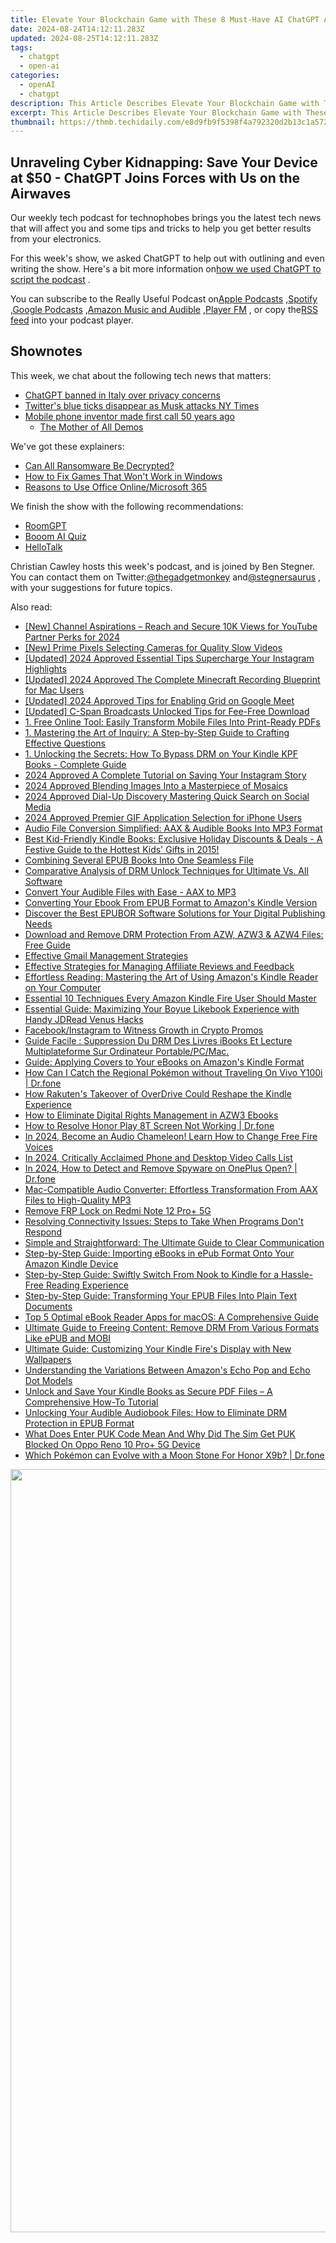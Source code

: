 ```yaml
---
title: Elevate Your Blockchain Game with These 8 Must-Have AI ChatGPT Add-Ons
date: 2024-08-24T14:12:11.283Z
updated: 2024-08-25T14:12:11.283Z
tags:
  - chatgpt
  - open-ai
categories:
  - openAI
  - chatgpt
description: This Article Describes Elevate Your Blockchain Game with These 8 Must-Have AI ChatGPT Add-Ons
excerpt: This Article Describes Elevate Your Blockchain Game with These 8 Must-Have AI ChatGPT Add-Ons
thumbnail: https://thmb.techidaily.com/e8d9fb9f5398f4a792320d2b13c1a57276ee28fb817fc4d294eae20885dd4758.jpg
---
```


## Unraveling Cyber Kidnapping: Save Your Device at $50 - ChatGPT Joins Forces with Us on the Airwaves

 Our weekly tech podcast for technophobes brings you the latest tech news that will affect you and some tips and tricks to help you get better results from your electronics.

 For this week's show, we asked ChatGPT to help out with outlining and even writing the show. Here's a bit more information on[how we used ChatGPT to script the podcast](https://www.makeuseof.com/i-used-chatgpt-to-script-a-podcast-heres-what-happened/) .

 You can subscribe to the Really Useful Podcast on[Apple Podcasts](https://podcasts.apple.com/gb/podcast/the-really-useful-podcast/id1437847131?mt=2) ,[Spotify](https://open.spotify.com/show/283gDxLd6OTNEpRq6tN7ha) ,[Google Podcasts](https://www.google.com/podcasts?feed=aHR0cHM6Ly9hbmNob3IuZm0vcy8zMWJlNDcwL3BvZGNhc3QvcnNz) ,[Amazon Music and Audible](https://music.amazon.co.uk/podcasts/20ab73d4-5da2-46c7-a17f-dc6eb39bdb48/The-Really-Useful-Podcast) ,[Player FM](https://player.fm/series/the-really-useful-podcast-2491856) , or copy the[RSS feed](https://feeds.transistor.fm/the-really-useful-podcast) into your podcast player.

## Shownotes

This week, we chat about the following tech news that matters:

* [ChatGPT banned in Italy over privacy concerns](https://www.bbc.co.uk/news/technology-65139406)
* [Twitter's blue ticks disappear as Musk attacks NY Times](https://www.bbc.co.uk/news/technology-65156216)
* [Mobile phone inventor made first call 50 years ago](https://www.bbc.co.uk/news/technology-65112048)  
  * [The Mother of All Demos](https://www.youtube.com/watch?v=B6rKUf9DWRI)

We've got these explainers:

* [Can All Ransomware Be Decrypted?](https://www.makeuseof.com/can-all-ransomware-be-decrypted/)
* [How to Fix Games That Won't Work in Windows](https://www.makeuseof.com/fix-games-not-working-windows/)
* [Reasons to Use Office Online/Microsoft 365](https://www.makeuseof.com/tag/dont-pay-word-5-reasons-use-office-online/)

We finish the show with the following recommendations:

* [RoomGPT](http://https://www.roomgpt.io/)
* [Booom AI Quiz](https://booom.ai/)
* [HelloTalk](https://www.hellotalk.com/?lang=en)

 Christian Cawley hosts this week's podcast, and is joined by Ben Stegner. You can contact them on Twitter:[@thegadgetmonkey](https://twitter.com/thegadgetmonkey) and[@stegnersaurus](https://twitter.com/stegnersaurus) , with your suggestions for future topics.


<ins class="adsbygoogle"
     style="display:block"
     data-ad-format="autorelaxed"
     data-ad-client="ca-pub-7571918770474297"
     data-ad-slot="1223367746"></ins>



<ins class="adsbygoogle"
     style="display:block"
     data-ad-client="ca-pub-7571918770474297"
     data-ad-slot="8358498916"
     data-ad-format="auto"
     data-full-width-responsive="true"></ins>

<span class="atpl-alsoreadstyle">Also read:</span>
<div><ul>
<li><a href="https://facebook-record-videos.techidaily.com/new-channel-aspirations-reach-and-secure-10k-views-for-youtube-partner-perks-for-2024/"><u>[New] Channel Aspirations – Reach and Secure 10K Views for YouTube Partner Perks for 2024</u></a></li>
<li><a href="https://vp-tips.techidaily.com/new-prime-pixels-selecting-cameras-for-quality-slow-videos/"><u>[New] Prime Pixels  Selecting Cameras for Quality Slow Videos</u></a></li>
<li><a href="https://instagram-video-files.techidaily.com/updated-2024-approved-essential-tips-supercharge-your-instagram-highlights/"><u>[Updated] 2024 Approved  Essential Tips  Supercharge Your Instagram Highlights</u></a></li>
<li><a href="https://screen-video-capture.techidaily.com/updated-2024-approved-the-complete-minecraft-recording-blueprint-for-mac-users/"><u>[Updated] 2024 Approved  The Complete Minecraft Recording Blueprint for Mac Users</u></a></li>
<li><a href="https://screen-capture.techidaily.com/updated-2024-approved-tips-for-enabling-grid-on-google-meet/"><u>[Updated] 2024 Approved  Tips for Enabling Grid on Google Meet</u></a></li>
<li><a href="https://extra-tips.techidaily.com/updated-c-span-broadcasts-unlocked-tips-for-fee-free-download/"><u>[Updated] C-Span Broadcasts Unlocked  Tips for Fee-Free Download</u></a></li>
<li><a href="https://tech-revival.techidaily.com/1-free-online-tool-easily-transform-mobile-files-into-print-ready-pdfs/"><u>1. Free Online Tool: Easily Transform Mobile Files Into Print-Ready PDFs</u></a></li>
<li><a href="https://tech-revival.techidaily.com/1-mastering-the-art-of-inquiry-a-step-by-step-guide-to-crafting-effective-questions/"><u>1. Mastering the Art of Inquiry: A Step-by-Step Guide to Crafting Effective Questions</u></a></li>
<li><a href="https://tech-revival.techidaily.com/1-unlocking-the-secrets-how-to-bypass-drm-on-your-kindle-kpf-books-complete-guide/"><u>1. Unlocking the Secrets: How To Bypass DRM on Your Kindle KPF Books - Complete Guide</u></a></li>
<li><a href="https://instagram-clips.techidaily.com/2024-approved-a-complete-tutorial-on-saving-your-instagram-story/"><u>2024 Approved  A Complete Tutorial on Saving Your Instagram Story</u></a></li>
<li><a href="https://extra-lessons.techidaily.com/2024-approved-blending-images-into-a-masterpiece-of-mosaics/"><u>2024 Approved  Blending Images Into a Masterpiece of Mosaics</u></a></li>
<li><a href="https://facebook-video-content.techidaily.com/2024-approved-dial-up-discovery-mastering-quick-search-on-social-media/"><u>2024 Approved  Dial-Up Discovery  Mastering Quick Search on Social Media</u></a></li>
<li><a href="https://extra-skills.techidaily.com/2024-approved-premier-gif-application-selection-for-iphone-users/"><u>2024 Approved  Premier GIF Application Selection for iPhone Users</u></a></li>
<li><a href="https://tech-revival.techidaily.com/audio-file-conversion-simplified-aax-and-audible-books-into-mp3-format/"><u>Audio File Conversion Simplified: AAX & Audible Books Into MP3 Format</u></a></li>
<li><a href="https://tech-revival.techidaily.com/best-kid-friendly-kindle-books-exclusive-holiday-discounts-and-deals-a-festive-guide-to-the-hottest-kids-gifts-in-2015/"><u>Best Kid-Friendly Kindle Books: Exclusive Holiday Discounts & Deals - A Festive Guide to the Hottest Kids' Gifts in 2015!</u></a></li>
<li><a href="https://tech-revival.techidaily.com/combining-several-epub-books-into-one-seamless-file/"><u>Combining Several EPUB Books Into One Seamless File</u></a></li>
<li><a href="https://tech-revival.techidaily.com/comparative-analysis-of-drm-unlock-techniques-for-ultimate-vs-all-software/"><u>Comparative Analysis of DRM Unlock Techniques for Ultimate Vs. All Software</u></a></li>
<li><a href="https://tech-revival.techidaily.com/convert-your-audible-files-with-ease-aax-to-mp3/"><u>Convert Your Audible Files with Ease - AAX to MP3</u></a></li>
<li><a href="https://tech-revival.techidaily.com/converting-your-ebook-from-epub-format-to-amazons-kindle-version/"><u>Converting Your Ebook From EPUB Format to Amazon's Kindle Version</u></a></li>
<li><a href="https://tech-revival.techidaily.com/discover-the-best-epubor-software-solutions-for-your-digital-publishing-needs/"><u>Discover the Best EPUBOR Software Solutions for Your Digital Publishing Needs</u></a></li>
<li><a href="https://tech-revival.techidaily.com/download-and-remove-drm-protection-from-azw-azw3-and-azw4-files-free-guide/"><u>Download and Remove DRM Protection From AZW, AZW3 & AZW4 Files: Free Guide</u></a></li>
<li><a href="https://tech-revival.techidaily.com/effective-gmail-management-strategies/"><u>Effective Gmail Management Strategies</u></a></li>
<li><a href="https://tech-revival.techidaily.com/effective-strategies-for-managing-affiliate-reviews-and-feedback/"><u>Effective Strategies for Managing Affiliate Reviews and Feedback</u></a></li>
<li><a href="https://tech-revival.techidaily.com/effortless-reading-mastering-the-art-of-using-amazons-kindle-reader-on-your-computer/"><u>Effortless Reading: Mastering the Art of Using Amazon's Kindle Reader on Your Computer</u></a></li>
<li><a href="https://tech-revival.techidaily.com/essential-10-techniques-every-amazon-kindle-fire-user-should-master/"><u>Essential 10 Techniques Every Amazon Kindle Fire User Should Master</u></a></li>
<li><a href="https://tech-revival.techidaily.com/essential-guide-maximizing-your-boyue-likebook-experience-with-handy-jdread-venus-hacks/"><u>Essential Guide: Maximizing Your Boyue Likebook Experience with Handy JDRead Venus Hacks</u></a></li>
<li><a href="https://facebook.techidaily.com/facebookinstagram-to-witness-growth-in-crypto-promos/"><u>Facebook/Instagram to Witness Growth in Crypto Promos</u></a></li>
<li><a href="https://tech-revival.techidaily.com/guide-facile-suppression-du-drm-des-livres-ibooks-et-lecture-multiplateforme-sur-ordinateur-portablepcmac/"><u>Guide Facile : Suppression Du DRM Des Livres iBooks Et Lecture Multiplateforme Sur Ordinateur Portable/PC/Mac.</u></a></li>
<li><a href="https://tech-revival.techidaily.com/guide-applying-covers-to-your-ebooks-on-amazons-kindle-format/"><u>Guide: Applying Covers to Your eBooks on Amazon's Kindle Format</u></a></li>
<li><a href="https://change-location.techidaily.com/how-can-i-catch-the-regional-pokemon-without-traveling-on-vivo-y100i-drfone-by-drfone-virtual-android/"><u>How Can I Catch the Regional Pokémon without Traveling On Vivo Y100i | Dr.fone</u></a></li>
<li><a href="https://tech-revival.techidaily.com/how-rakutens-takeover-of-overdrive-could-reshape-the-kindle-experience/"><u>How Rakuten's Takeover of OverDrive Could Reshape the Kindle Experience</u></a></li>
<li><a href="https://tech-revival.techidaily.com/how-to-eliminate-digital-rights-management-in-azw3-ebooks/"><u>How to Eliminate Digital Rights Management in AZW3 Ebooks</u></a></li>
<li><a href="https://fix-guide.techidaily.com/how-to-resolve-honor-play-8t-screen-not-working-drfone-by-drfone-fix-android-problems-fix-android-problems/"><u>How to Resolve Honor Play 8T Screen Not Working | Dr.fone</u></a></li>
<li><a href="https://extra-hints.techidaily.com/in-2024-become-an-audio-chameleon-learn-how-to-change-free-fire-voices/"><u>In 2024, Become an Audio Chameleon! Learn How to Change Free Fire Voices</u></a></li>
<li><a href="https://on-screen-recording.techidaily.com/in-2024-critically-acclaimed-phone-and-desktop-video-calls-list/"><u>In 2024, Critically Acclaimed Phone and Desktop Video Calls List</u></a></li>
<li><a href="https://android-location-track.techidaily.com/in-2024-how-to-detect-and-remove-spyware-on-oneplus-open-drfone-by-drfone-virtual-android/"><u>In 2024, How to Detect and Remove Spyware on OnePlus Open? | Dr.fone</u></a></li>
<li><a href="https://tech-revival.techidaily.com/mac-compatible-audio-converter-effortless-transformation-from-aax-files-to-high-quality-mp3/"><u>Mac-Compatible Audio Converter: Effortless Transformation From AAX Files to High-Quality MP3</u></a></li>
<li><a href="https://review-topics.techidaily.com/remove-frp-lock-on-redmi-note-12-proplus-5g-by-drfone-android-unlock-remove-google-frp/"><u>Remove FRP Lock on Redmi Note 12 Pro+ 5G</u></a></li>
<li><a href="https://tech-revival.techidaily.com/resolving-connectivity-issues-steps-to-take-when-programs-dont-respond/"><u>Resolving Connectivity Issues: Steps to Take When Programs Don't Respond</u></a></li>
<li><a href="https://tech-revival.techidaily.com/simple-and-straightforward-the-ultimate-guide-to-clear-communication/"><u>Simple and Straightforward: The Ultimate Guide to Clear Communication</u></a></li>
<li><a href="https://tech-revival.techidaily.com/step-by-step-guide-importing-ebooks-in-epub-format-onto-your-amazon-kindle-device/"><u>Step-by-Step Guide: Importing eBooks in ePub Format Onto Your Amazon Kindle Device</u></a></li>
<li><a href="https://tech-revival.techidaily.com/step-by-step-guide-swiftly-switch-from-nook-to-kindle-for-a-hassle-free-reading-experience/"><u>Step-by-Step Guide: Swiftly Switch From Nook to Kindle for a Hassle-Free Reading Experience</u></a></li>
<li><a href="https://tech-revival.techidaily.com/step-by-step-guide-transforming-your-epub-files-into-plain-text-documents/"><u>Step-by-Step Guide: Transforming Your EPUB Files Into Plain Text Documents</u></a></li>
<li><a href="https://tech-revival.techidaily.com/top-5-optimal-ebook-reader-apps-for-macos-a-comprehensive-guide/"><u>Top 5 Optimal eBook Reader Apps for macOS: A Comprehensive Guide</u></a></li>
<li><a href="https://tech-revival.techidaily.com/ultimate-guide-to-freeing-content-remove-drm-from-various-formats-like-epub-and-mobi/"><u>Ultimate Guide to Freeing Content: Remove DRM From Various Formats Like ePUB and MOBI</u></a></li>
<li><a href="https://tech-revival.techidaily.com/ultimate-guide-customizing-your-kindle-fires-display-with-new-wallpapers/"><u>Ultimate Guide: Customizing Your Kindle Fire's Display with New Wallpapers</u></a></li>
<li><a href="https://buynow-info.techidaily.com/understanding-the-variations-between-amazons-echo-pop-and-echo-dot-models/"><u>Understanding the Variations Between Amazon's Echo Pop and Echo Dot Models</u></a></li>
<li><a href="https://tech-revival.techidaily.com/unlock-and-save-your-kindle-books-as-secure-pdf-files-a-comprehensive-how-to-tutorial/"><u>Unlock and Save Your Kindle Books as Secure PDF Files – A Comprehensive How-To Tutorial</u></a></li>
<li><a href="https://tech-revival.techidaily.com/unlocking-your-audible-audiobook-files-how-to-eliminate-drm-protection-in-epub-format/"><u>Unlocking Your Audible Audiobook Files: How to Eliminate DRM Protection in EPUB Format</u></a></li>
<li><a href="https://sim-unlock.techidaily.com/what-does-enter-puk-code-mean-and-why-did-the-sim-get-puk-blocked-on-oppo-reno-10-proplus-5g-device-by-drfone-android/"><u>What Does Enter PUK Code Mean And Why Did The Sim Get PUK Blocked On Oppo Reno 10 Pro+ 5G Device</u></a></li>
<li><a href="https://pokemon-go-android.techidaily.com/which-pokemon-can-evolve-with-a-moon-stone-for-honor-x9b-drfone-by-drfone-virtual-android/"><u>Which Pokémon can Evolve with a Moon Stone For Honor X9b? | Dr.fone</u></a></li>
</ul></div>

<!-- affiliate ads begin -->
<a href="https://vapordna.pxf.io/c/5597632/1496243/17238" target="_top" id="1496243"><img src="//a.impactradius-go.com/display-ad/17238-1496243" border="0" alt="" width="1000" height="1221"/></a><img height="0" width="0" src="https://imp.pxf.io/i/5597632/1496243/17238" style="position:absolute;visibility:hidden;" border="0" />
<!-- affiliate ads end -->